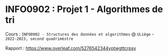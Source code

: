 # INFO0902 : Projet 1 - Algorithmes de tri 
Cours : `INFO0902 - Structures des données et algorithmes` @ `ULiège` - `2022-2023, second quadrimèstre`

Rapport : https://www.overleaf.com/5276542344yptwgttcrpsy
